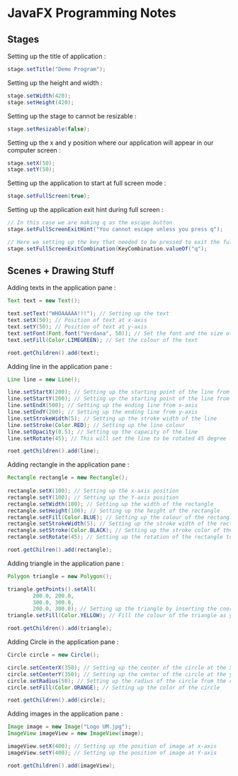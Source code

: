 # JavaFX Programming Notes

## Stages
Setting up the title of application :
```java
stage.setTitle("Demo Program");
```

Setting up the height and width :
```java
stage.setWidth(420);
stage.setHeight(420);
```

Setting up the stage to cannot be resizable :
```java
stage.setResizable(false);
```

Setting up the x and y position where our application will appear in our computer screen :
```java
stage.setX(50);
stage.setY(50);
```

Setting up the application to start at full screen mode :
```java
stage.setFullScreen(true);
```

Setting up the application exit hint during full screen :
```java
// In this case we are making q as the escape button
stage.setFullScreenExitHint("You cannot escape unless you press q");

// Here we setting up the key that needed to be pressed to exit the full screen
stage.setFullScreenExitCombination(KeyCombination.valueOf("q");
```

## Scenes + Drawing Stuff
Adding texts in the application pane :
```java
Text text = new Text();

text.setText("WHOAAAAA!!!"); // Setting up the text
text.setX(50); // Position of text at x-axis
text.setY(50); // Position of text at y-axis
text.setFont(Font.font("Verdana", 50)); // Set the font and the size of the text
text.setFill(Color.LIMEGREEN); // Set the colour of the text

root.getChildren().add(text);
```

Adding line in the application pane :
```java
Line line = new Line();

line.setStartX(200); // Setting up the starting point of the line from x-axis
line.setStartY(200); // Setting up the starting point of the line from y-axis
line.setEndX(500); // Setting up the ending line from x-axis
line.setEndY(200); // Setting up the ending line from y-axis
line.setStrokeWidth(5); // Setting up the stroke width of the line
line.setStroke(Color.RED); // Setting up the line colour
line.setOpacity(0.5); // Setting up the capacity of the line
line.setRotate(45); // This will set the line to be rotated 45 degree

root.getChildren().add(line);
```

Adding rectangle in the application pane :
```java
Rectangle rectangle = new Rectangle();
        
rectangle.setX(100); // Setting up the x-axis position
rectangle.setY(100); // Setting up the Y-axis position
rectangle.setWidth(100); // Setting up the width of the rectangle
rectangle.setHeight(100); // Setting up the height of the rectangle
rectangle.setFill(Color.BLUE); // Setting up the colour of the rectangle
rectangle.setStrokeWidth(5); // Setting up the stroke width of the rectangle
rectangle.setStroke(Color.BLACK); // Setting up the stroke color of the rectangle
rectangle.setRotate(45); // Setting up the rotation of the rectangle to 45 degrees

root.getChilren().add(rectangle);
```

Adding triangle in the application pane :
```java
Polygon triangle = new Polygon();

triangle.getPoints().setAll(
        200.0, 200.0,
        300.0, 300.0,
        200.0, 300.0); // Setting up the triangle by inserting the coordinate
triangle.setFill(Color.YELLOW); // Fill the colour of the triangle as yellow

root.getChildren().add(triangle);
```

Adding Circle in the application pane :
```java
Circle circle = new Circle();

circle.setCenterX(350); // Setting up the center of the circle at the x-axis
circle.setCenterY(350); // Setting up the center of the circle at the y-axis
circle.setRadius(50); // Setting up the radius of the circle from the center
circle.setFill(Color.ORANGE); // Setting up the color of the circle

root.getChildren().add(circle);
```

Adding images in the application pane :
```java
Image image = new Image("Logo UM.jpg");
ImageView imageView = new ImageView(image);

imageView.setX(400); // Setting up the position of image at x-axis
imageView.setY(400); // Setting up the position of image at Y-axis

root.getChildren().add(imageView);
```
